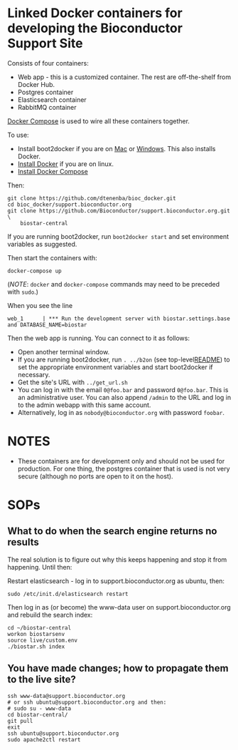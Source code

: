 # Linked Docker containers for developing the Bioconductor Support Site

Consists of four containers:

* Web app - this is a customized container. The rest are off-the-shelf from
 Docker Hub.
* Postgres container
* Elasticsearch container
* RabbitMQ container

[Docker Compose](https://docs.docker.com/compose/) is used to wire all these containers together.

To use:

* Install boot2docker if you are on 
  [Mac](https://docs.docker.com/installation/mac/) or
  [Windows](https://docs.docker.com/installation/windows/). This also
  installs Docker.
* [Install Docker](https://docs.docker.com/installation/) if you are
  on linux.
* [Install Docker Compose](https://docs.docker.com/compose/install/)

Then:

    git clone https://github.com/dtenenba/bioc_docker.git
    cd bioc_docker/support.bioconductor.org
    git clone https://github.com/Bioconductor/support.bioconductor.org.git \
        biostar-central

If you are running boot2docker, run `boot2docker start` and set
environment variables as suggested.

Then start the containers with:

    docker-compose up

(*NOTE*: `docker` and `docker-compose` commands may need to be preceded with `sudo`.)

When you see the line 

    web_1      | *** Run the development server with biostar.settings.base and DATABASE_NAME=biostar

Then the web app is running. You can connect to it as follows:

* Open another terminal window.
* If you are running boot2docker, run `. ../b2on` (see top-level[README](../#utilities))
  to set the appropriate environment variables and start boot2docker if necessary.
* Get the site's URL with `../get_url.sh`  
* You can log in with the email `0@foo.bar` and password `0@foo.bar`. This is an
  administrative user. You can also append `/admin` to the URL and log in
  to the admin webapp with this same account.
* Alternatively, log in as `nobody@bioconductor.org` with password `foobar`.


# NOTES

* These containers are for development only and should
  not be used for production. For one thing, the postgres
  container that is used is not very secure (although no 
  ports are open to it on the host).

# SOPs

## What to do when the search engine returns no results

The real solution is to figure out why this keeps happening and stop it from happening. Until then:

Restart elasticsearch - log in to support.bioconductor.org 
as ubuntu, then:

    sudo /etc/init.d/elasticsearch restart
    
Then log in as (or become) the www-data user on 
support.bioconductor.org and rebuild the search index:

    cd ~/biostar-central
    workon biostarsenv
    source live/custom.env
    ./biostar.sh index
    
## You have made changes; how to propagate them to the live site?

```
ssh www-data@support.bioconductor.org
# or ssh ubuntu@support.bioconductor.org and then:
# sudo su - www-data
cd biostar-central/
git pull
exit
ssh ubuntu@support.bioconductor.org
sudo apache2ctl restart
```

